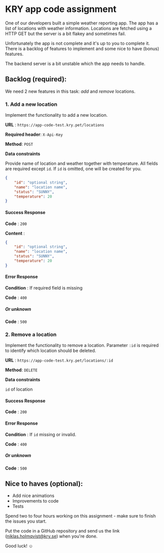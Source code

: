 # KRY app code assignment
One of our developers built a simple weather reporting app. The app has a list of locations with weather information. Locations are fetched using a HTTP GET but the server is a bit flakey and sometimes fail. 

Unfortunately the app is not complete and it's up to you to complete it. There is a backlog of features to implement and some nice to have (bonus) features. 

The backend server is a bit unstable which the app needs to handle.

## Backlog (required):

We need 2 new features in this task: *add* and *remove* locations.

### 1. Add a new location 

Implement the functionality to add a new location. 

**URL** : `https://app-code-test.kry.pet/locations`

**Required header**: `X-Api-Key`

**Method**: `POST`

**Data constraints**

Provide name of location and weather together with temperature. All fields are required except `id`. If `id` is omitted, one will be created for you.

```json
{
    "id": "optional string",
    "name": "location name",
    "status": "SUNNY",
    "temperature": 20
}
```

#### Success Response

**Code** : `200`

**Content** : 
```json
{
    "id": "optional string",
    "name": "location name",
    "status": "SUNNY",
    "temperature": 20
}
```

#### Error Response

**Condition** : If required field is missing

**Code** : `400`

##### Or unknown

**Code** : `500`

### 2. Remove a location 

Implement the functionality to remove a location. Parameter `:id` is required to identify which location should be deleted.

**URL** : `https://app-code-test.kry.pet/locations/:id`

**Method**: `DELETE`

**Data constraints**

`id` of location

#### Success Response

**Code** : `200`

#### Error Response

**Condition** : If `id` missing or invalid.

**Code** : `400`

##### Or unknown

**Code** : `500`

## Nice to haves (optional):

- Add nice animations
- Improvements to code
- Tests

Spend two to four hours working on this assignment - make sure to finish the issues you start.

Put the code in a GitHub repository and send us the link (niklas.holmqvist@kry.se) when you're done. 

Good luck! ☺️
